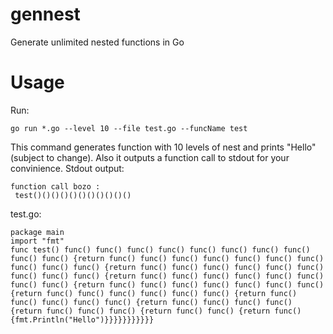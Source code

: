 # gennest
Generate unlimited nested functions in Go
# Usage
Run:

`go run *.go --level 10 --file test.go --funcName test`

This command generates function with 10 levels of nest and prints "Hello"(subject to change). Also it outputs a function call to stdout for your convinience.
Stdout output:

```
function call bozo :
 test()()()()()()()()()()()
```

test.go:

```
package main
import "fmt"
func test() func() func() func() func() func() func() func() func() func() func() {return func() func() func() func() func() func() func() func() func() func() {return func() func() func() func() func() func() func() func() func() {return func() func() func() func() func() func() func() func() {return func() func() func() func() func() func() func() {return func() func() func() func() func() func() {return func() func() func() func() func() {return func() func() func() func() {return func() func() func() {return func() func() {return func() {fmt.Println("Hello")}}}}}}}}}}}
```

